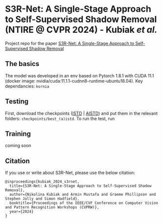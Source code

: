 # S3R-Net: A Single-Stage Approach to Self-Supervised Shadow Removal (NTIRE @ CVPR 2024) - Kubiak _et al._
Project repo for the paper [S3R-Net: A Single-Stage Approach to Self-Supervised Shadow Removal](https://arxiv.org/pdf/2404.12103)

## The basics
The model was developed in an env based on Pytorch 1.8.1 with CUDA 11.1 (docker image: nvidia/cuda:11.1.1-cudnn8-runtime-ubuntu18.04). Key dependancies: ```kornia```


## Testing
First, download the checkpoints ([ISTD](https://personalpages.surrey.ac.uk/s.hadfield/istd_ckpt.pth) | [AISTD](https://personalpages.surrey.ac.uk/s.hadfield/aistd_cktp.pth)) and put them in the relevant folders: ```checkpoints/best_(a)istd```. To run the test, run

## Training
coming soon

## Citation
If you use or write about S3R-Net, please use the below citation:
```
@inproceedings{kubiak_2024_s3rnet,
  title={S3R-Net: A Single-Stage Approach to Self-Supervised Shadow Removal},
  author={Nikolina Kubiak and Armin Mustafa and Graeme Phillipson and Stephen Jolly and Simon Hadfield},
  booktitle={Proceedings of the IEEE/CVF Conference on Computer Vision and Pattern Recognition Workshops (CVPRW)},
  year={2024}
}
```
